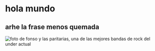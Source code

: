 # hola mundo
## arhe la frase menos quemada 
![foto de fonso y las paritarias, una de las mejores bandas de rock del under actual](https://f4.bcbits.com/img/a1867442580_16.jpg)
